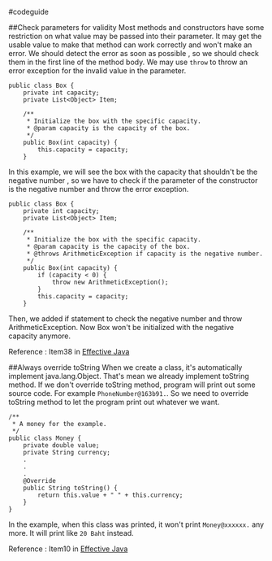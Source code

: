 #codeguide

##Check parameters for validity
Most methods and constructors have some restriction on what value may be passed
into their parameter. It may get the usable value to make that method can work
correctly and won't make an error. We should detect the error as soon as possible
, so we should check them in the first line of the method body. We may use `throw`
to throw an error exception for the invalid value in the parameter.
```
public class Box {
	private int capacity;
	private List<Object> Item;

	/**
	 * Initialize the box with the specific capacity.
	 * @param capacity is the capacity of the box.
	 */
	public Box(int capacity) {
		this.capacity = capacity;
	}
```
In this example, we will see the box with the capacity that shouldn't be the negative number
, so we have to check if the parameter of the constructor is the negative number and throw
the error exception.
```
public class Box {
	private int capacity;
	private List<Object> Item;

	/**
	 * Initialize the box with the specific capacity.
	 * @param capacity is the capacity of the box.
	 * @throws ArithmeticException if capacity is the negative number.
	 */
	public Box(int capacity) {
		if (capacity < 0) {
			throw new ArithmeticException();
		}
		this.capacity = capacity;
	}
```
Then, we added if statement to check the negative number and throw ArithmeticException.
Now Box won't be initialized with the negative capacity anymore.

Reference : Item38 in [Effective Java](http://www.ebooksbucket.com/uploads/itprogramming/java/Effective_Java_2nd_Edition.pdf)

##Always override toString
When we create a class, it's automatically implement java.lang.Object. That's mean we already implement
toString method. If we don't override toString method, program will print out some source code. For
example `PhoneNumber@163b91.`. So we need to override toString method to let the program print out
whatever we want.
```
/**
 * A money for the example.
 */
public class Money {
	private double value;
	private String currency;
	.
	.
	.
	@Override
	public String toString() {
		return this.value + " " + this.currency;
	}
}
```
In the example, when this class was printed, it won't print `Money@xxxxxx.` any more.
It will print like `20 Baht` instead.

Reference : Item10 in [Effective Java](http://www.ebooksbucket.com/uploads/itprogramming/java/Effective_Java_2nd_Edition.pdf)